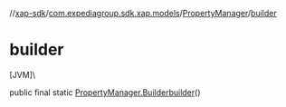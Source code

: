 //[xap-sdk](../../../index.md)/[com.expediagroup.sdk.xap.models](../index.md)/[PropertyManager](index.md)/[builder](builder.md)

# builder

[JVM]\

public final static [PropertyManager.Builder](-builder/index.md)[builder](builder.md)()
